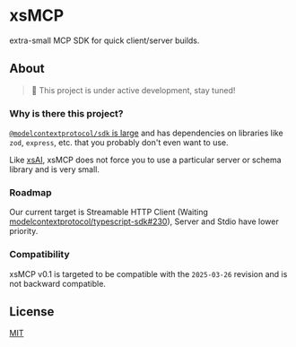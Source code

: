 # xsMCP

extra-small MCP SDK for quick client/server builds.

## About

> 🚧 This project is under active development, stay tuned!

### Why is there this project?

[`@modelcontextprotocol/sdk` is large](https://pkg-sized.dev/@modelcontextprotocol/sdk) and has dependencies on libraries like `zod`, `express`, etc. that you probably don't even want to use.

Like [xsAI](https://github.com/moeru-ai/xsai), xsMCP does not force you to use a particular server or schema library and is very small.

### Roadmap

Our current target is Streamable HTTP Client (Waiting [modelcontextprotocol/typescript-sdk#230](https://github.com/modelcontextprotocol/typescript-sdk/pull/230)), Server and Stdio have lower priority.

### Compatibility

xsMCP v0.1 is targeted to be compatible with the `2025-03-26` revision and is not backward compatible.

## License

[MIT](LICENSE.md)
